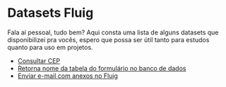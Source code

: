 # Datasets Fluig

Fala aí pessoal, tudo bem?
Aqui consta uma lista de alguns datasets que disponibilizei pra vocês, espero que possa ser útil tanto para estudos quanto para uso em projetos.

- [Consultar CEP](dsConsultaCEP/README.md)
- [Retorna nome da tabela do formulário no banco de dados](dsMetaListName/README.md)
- [Enviar e-mail com anexos no Fluig](dsEnviarEmailComAnexos/README.md)

